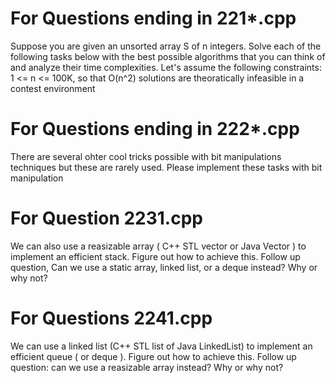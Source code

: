 # For Questions ending in 221*.cpp

Suppose you are given an unsorted array S of n integers. Solve each
of the following tasks below with the best possible algorithms that you 
can think of and analyze their time complexities. Let's assume the
following constraints: 1 <= n <= 100K, so that O(n^2) solutions
are theoratically infeasible in a contest environment

# For Questions ending in 222*.cpp

There are several ohter cool tricks possible with bit manipulations techniques
but these are rarely used. Please implement these tasks with bit manipulation

# For Question 2231.cpp

We can also use a reasizable array ( C++ STL vector or Java Vector ) to implement an
efficient stack. Figure out how to achieve this. Follow up question, Can we use a static
array, linked list, or a deque instead? Why or why not?

# For Questions 2241.cpp

We can use a linked list (C++ STL list of Java LinkedList) to implement an efficient
queue ( or deque ). Figure out how to achieve this. Follow up question: can we use a
reasizable array instead? Why or why not?